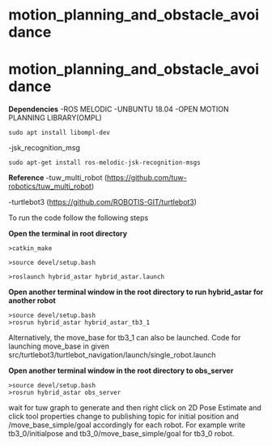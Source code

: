 # motion_planning_and_obstacle_avoidance
# motion_planning_and_obstacle_avoidance
**Dependencies**
-ROS MELODIC
-UNBUNTU 18.04
-OPEN MOTION PLANNING LIBRARY(OMPL)
```
sudo apt install libompl-dev
```
-jsk_recognition_msg
```
sudo apt-get install ros-melodic-jsk-recognition-msgs
```
**Reference**
-tuw_multi_robot 
(https://github.com/tuw-robotics/tuw_multi_robot)

-turtlebot3
(https://github.com/ROBOTIS-GIT/turtlebot3)

To run the code follow the following steps

**Open the terminal in root directory**
```
>catkin_make

>source devel/setup.bash

>roslaunch hybrid_astar hybrid_astar.launch
```
**Open another terminal window in the root directory to run hybrid_astar for another robot**
```
>source devel/setup.bash
>rosrun hybrid_astar hybrid_astar_tb3_1
```
Alternatively, the move_base for tb3_1 can also be launched. Code for launching move_base in given src/turtlebot3/turtlebot_navigation/launch/single_robot.launch

**Open another terminal window in the root directory to obs_server**
```
>source devel/setup.bash
>rosrun hybrid_astar obs_server
```
wait for tuw graph to generate and then right click on 2D Pose Estimate and click tool properties
change to publishing topic for initial position and /move_base_simple/goal accordingly for each robot. For example write tb3_0/initialpose and tb3_0/move_base_simple/goal for tb3_0 robot.


